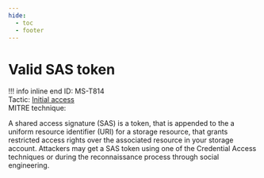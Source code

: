 ```yaml
---
hide:
  - toc
  - footer
---
```


# Valid SAS token

!!! info inline end
    ID: MS-T814<br>
    Tactic: [Initial access](../tactics/InitialAccess/index.md) <br>
    MITRE technique: 

A shared access signature (SAS) is a token, that is appended to the a uniform resource identifier (URI) for a storage resource, that grants restricted access rights over the associated resource in your storage account. Attackers may get a SAS token using one of the Credential Access techniques or during the reconnaissance process through social engineering.
